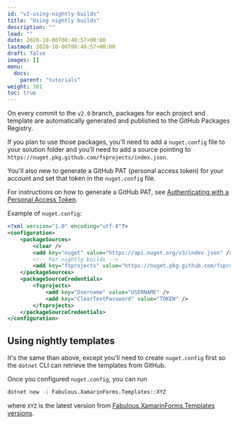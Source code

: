 ```yaml
---
id: "v2-using-nightly-builds"
title: "Using nightly builds"
description: ""
lead: ""
date: 2020-10-06T08:48:57+00:00
lastmod: 2020-10-06T08:48:57+00:00
draft: false
images: []
menu:
  docs:
    parent: "tutorials"
weight: 301
toc: true
---
```


On every commit to the `v2.0` branch, packages for each project and template are automatically generated and published to the GitHub Packages Registry.

If you plan to use those packages, you'll need to add a `nuget.config` file to your solution folder and you'll need to add a source pointing to `https://nuget.pkg.github.com/fsprojects/index.json`.

You'll also new to generate a GitHub PAT (personal access token) for your account and set that token in the `nuget.config` file.

For instructions on how to generate a GitHub PAT, see [Authenticating with a Personal Access Token](https://docs.github.com/en/packages/working-with-a-github-packages-registry/working-with-the-nuget-registry#authenticating-with-a-personal-access-token).

Example of `nuget.config`:

```xml
<?xml version="1.0" encoding="utf-8"?>
<configuration>
    <packageSources>
        <clear />
        <add key="nuget" value="https://api.nuget.org/v3/index.json" />
        <!-- For nightly builds -->
        <add key="fsprojects" value="https://nuget.pkg.github.com/fsprojects/index.json" />
    </packageSources>
    <packageSourceCredentials>
        <fsprojects>
            <add key="Username" value="USERNAME" />
            <add key="ClearTextPassword" value="TOKEN" />
        </fsprojects>
    </packageSourceCredentials>
</configuration>
```

## Using nightly templates

It's the same than above, except you'll need to create `nuget.config` first so the `dotnet` CLI can retrieve the templates from GitHub.

Once you configured `nuget.config`, you can run

```sh
dotnet new -i Fabulous.XamarinForms.Templates::XYZ
```

where `XYZ` is the latest version from [Fabulous.XamarinForms.Templates versions](https://github.com/fsprojects/Fabulous/packages/1334656/versions).
